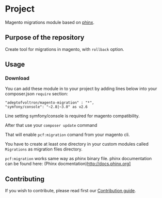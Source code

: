 # Project
Magento migrations module based on [phinx](https://github.com/cakephp/phinx).

## Purpose of the repository
Create tool for migrations in magento, with `rollback` option.

## Usage

### Download
You can add these module in to your project by adding lines below into your composer.json `require` section:
```
"adeptofvoltron/magento-migration" : "*",
"symfony/console": "~2.8|~3.0" as v2.6
```
Line setting symfony/console is required for magento compatibility.

After that use your `composer update` command

That will enable `pcf:migration` comand from your magento cli.

You have to create at least one directory in your custom modules called `Migrations` as migration files directory.

`pcf:migration` works same way as phinx binary file. phinx documentation can be found here: (Phinx docmentation)http://docs.phinx.org]

## Contributing

If you wish to contribute, please read first our [Contribution guide](CONTRIBUTING.md).
